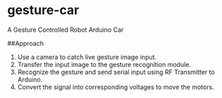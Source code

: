 # gesture-car
A Gesture Controlled Robot Arduino Car

##Approach
1. Use a camera to catch live gesture image input.
2. Transfer the input image to the gesture recognition module.
3. Recognize the gesture and send serial input using RF Transmitter to Arduino.
4. Convert the signal into corresponding voltages to move the motors.

